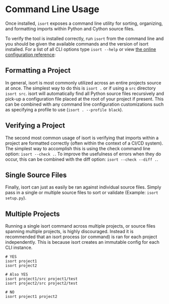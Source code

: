 # Command Line Usage

Once installed, `isort` exposes a command line utility for sorting, organizing, and formatting imports within Python and Cython source files.

To verify the tool is installed correctly, run `isort` from the command line and you should be given the available commands and the version of isort installed.
For a list of all CLI options type `isort --help` or view [the online configuration reference](https://pycqa.github.io/isort/docs/configuration/options/):

<script id="asciicast-346599" src="https://asciinema.org/a/346599.js" async></script>

## Formatting a Project

In general, isort is most commonly utilized across an entire projects source at once. The simplest way to do this is `isort .` or if using a `src` directory `isort src`. isort will automatically find all Python source files recursively and pick-up a configuration file placed at the root of your project if present. This can be combined with any command line configuration customizations such as specifying a profile to use (`isort . --profile black`).

<script id="asciicast-346600" src="https://asciinema.org/a/346600.js" async></script>

## Verifying a Project

The second most common usage of isort is verifying that imports within a project are formatted correctly (often within the context of a CI/CD system). The simplest way to accomplish this is using the check command line option: `isort --check .`. To improve the usefulness of errors when they do occur, this can be combined with the diff option: `isort --check --diff .`.

<script id="asciicast-346601" src="https://asciinema.org/a/346601.js" async></script>

## Single Source Files

Finally, isort can just as easily be ran against individual source files. Simply pass in a single or multiple source files to sort or validate (Example: `isort setup.py`).

<script id="asciicast-346602" src="https://asciinema.org/a/346602.js" async></script>

## Multiple Projects

Running a single isort command across multiple projects, or source files spanning multiple projects, is highly discouraged. Instead it is recommended that an isort process (or command) is ran for each project independently. This is because isort creates an immutable config for each CLI instance.

```
# YES
isort project1
isort project2

# Also YES
isort project1/src project1/test
isort project2/src project2/test

# NO
isort project1 project2
```
